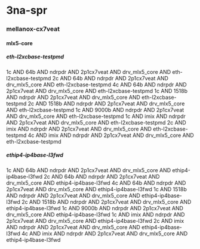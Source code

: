 # 3na-spr
### mellanox-cx7veat
#### mlx5-core
##### eth-l2xcbase-testpmd
1c AND 64b AND ndrpdr AND 2p1cx7veat AND drv_mlx5_core AND eth-l2xcbase-testpmd
2c AND 64b AND ndrpdr AND 2p1cx7veat AND drv_mlx5_core AND eth-l2xcbase-testpmd
4c AND 64b AND ndrpdr AND 2p1cx7veat AND drv_mlx5_core AND eth-l2xcbase-testpmd
1c AND 1518b AND ndrpdr AND 2p1cx7veat AND drv_mlx5_core AND eth-l2xcbase-testpmd
2c AND 1518b AND ndrpdr AND 2p1cx7veat AND drv_mlx5_core AND eth-l2xcbase-testpmd
1c AND 9000b AND ndrpdr AND 2p1cx7veat AND drv_mlx5_core AND eth-l2xcbase-testpmd
1c AND imix AND ndrpdr AND 2p1cx7veat AND drv_mlx5_core AND eth-l2xcbase-testpmd
2c AND imix AND ndrpdr AND 2p1cx7veat AND drv_mlx5_core AND eth-l2xcbase-testpmd
4c AND imix AND ndrpdr AND 2p1cx7veat AND drv_mlx5_core AND eth-l2xcbase-testpmd
##### ethip4-ip4base-l3fwd
1c AND 64b AND ndrpdr AND 2p1cx7veat AND drv_mlx5_core AND ethip4-ip4base-l3fwd
2c AND 64b AND ndrpdr AND 2p1cx7veat AND drv_mlx5_core AND ethip4-ip4base-l3fwd
4c AND 64b AND ndrpdr AND 2p1cx7veat AND drv_mlx5_core AND ethip4-ip4base-l3fwd
1c AND 1518b AND ndrpdr AND 2p1cx7veat AND drv_mlx5_core AND ethip4-ip4base-l3fwd
2c AND 1518b AND ndrpdr AND 2p1cx7veat AND drv_mlx5_core AND ethip4-ip4base-l3fwd
1c AND 9000b AND ndrpdr AND 2p1cx7veat AND drv_mlx5_core AND ethip4-ip4base-l3fwd
1c AND imix AND ndrpdr AND 2p1cx7veat AND drv_mlx5_core AND ethip4-ip4base-l3fwd
2c AND imix AND ndrpdr AND 2p1cx7veat AND drv_mlx5_core AND ethip4-ip4base-l3fwd
4c AND imix AND ndrpdr AND 2p1cx7veat AND drv_mlx5_core AND ethip4-ip4base-l3fwd
